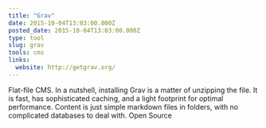 ```yaml
---
title: "Grav"
date: 2015-10-04T13:03:00.000Z
posted_date: 2015-10-04T13:03:00.000Z
type: tool
slug: grav
tools: cms
links:
  website: http://getgrav.org/
---
```

Flat-file CMS.
In a nutshell, installing Grav is a matter of unzipping the file. It is fast, has sophisticated caching, and a light footprint for optimal performance. Content is just simple markdown files in folders, with no complicated databases to deal with. Open Source




